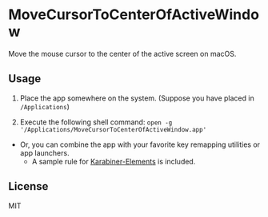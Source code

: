 # MoveCursorToCenterOfActiveWindow
Move the mouse cursor to the center of the active screen on macOS.

## Usage
1. Place the app somewhere on the system. (Suppose you have placed in `/Applications`)

2. Execute the following shell command: `open -g '/Applications/MoveCursorToCenterOfActiveWindow.app'`

* Or, you can combine the app with your favorite key remapping utilities or app launchers. 
  * A sample rule for [Karabiner-Elements](https://github.com/pqrs-org/Karabiner-Elements) is included.

## License
MIT
